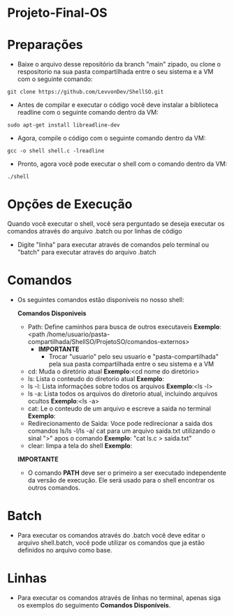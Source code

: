 # Projeto-Final-OS

# Preparações
- Baixe o arquivo desse repositório da branch "main" zipado, ou clone o respositorio na sua pasta compartilhada entre o seu sistema e a VM com o seguinte comando:
```
git clone https://github.com/LevvonDev/ShellSO.git
```
- Antes de compilar e executar o código você deve instalar a biblioteca readline com o seguinte comando dentro da VM:

```
sudo apt-get install libreadline-dev
```
- Agora, compile o código com o seguinte comando dentro da VM:

```
gcc -o shell shell.c -lreadline
```
- Pronto, agora você pode executar o shell com o comando dentro da VM:

```
./shell
```

# Opções de Execução

Quando você executar o shell, você sera perguntado se deseja executar os comandos através do arquivo .batch ou por linhas de código

  - Digite "linha" para executar através de comandos pelo terminal ou "batch" para executar através do arquivo .batch

# Comandos

- Os seguintes comandos estão disponiveis no nosso shell:

  **Comandos Disponiveis**
    - Path: Define caminhos para busca de outros executaveis  **Exemplo**:<path /home/usuario/pasta-compartilhada/ShellSO/ProjetoSO/comandos-externos>
      - **IMPORTANTE**
        - Trocar "usuario" pelo seu usuario e "pasta-compartilhada" pela sua pasta compartilhada entre o seu sistema e a VM
    - cd: Muda o diretório atual                              **Exemplo**:<cd nome do diretório>
    - ls: Lista o conteudo do diretorio atual                 **Exemplo**:<ls>
    -  ls -l: Lista informações sobre todos os arquivos      **Exemplo**:<ls -l>
    - ls -a: Lista todos os arquivos do diretorio atual, incluindo arquivos ocultos **Exemplo**:<ls -a>
    - cat: Le o conteudo de um arquivo e escreve a saida no terminal **Exemplo**:<cat ls.c>
    - Redirecionamento de Saida: Voce pode redirecionar a saida dos comandos ls/ls -l/ls -a/ cat para um arquivo saida.txt utilizando o sinal ">" apos o comando 
                              **Exemplo**: "cat ls.c > saida.txt"
    - clear: limpa a tela do shell                            **Exemplo**:<clear>
                              
  **IMPORTANTE**
   - O comando **PATH** deve ser o primeiro a ser executado independente da versão de execução. Ele será usado para o shell encontrar os outros comandos.

# Batch

- Para executar os comandos através do .batch você deve editar o arquivo shell.batch, você pode utilizar os comandos que ja estão definidos no arquivo como base.

# Linhas

- Para executar os comandos através de linhas no terminal, apenas siga os exemplos do seguimento **Comandos Disponíveis**.
    

  

